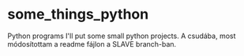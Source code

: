 # some_things_python
Python programs
I'll put some small python projects.
A csudába, most módosítottam a readme fájlon a SLAVE branch-ban.
